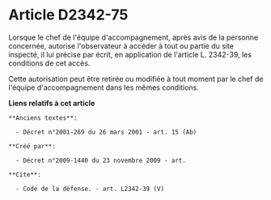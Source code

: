 # Article D2342-75

Lorsque le chef de l'équipe d'accompagnement, après avis de la personne concernée, autorise l'observateur à accéder à tout ou
partie du site inspecté, il lui précise par écrit, en application de l'article L. 2342-39, les conditions de cet accès. 

Cette autorisation peut être retirée ou modifiée à tout moment par le chef de l'équipe d'accompagnement dans les mêmes
conditions.

**Liens relatifs à cet article**

	**Anciens textes**:

	  - Décret n°2001-269 du 26 mars 2001 - art. 15 (Ab)

	**Créé par**:

	  - Décret n°2009-1440 du 23 novembre 2009 - art.

	**Cite**:

	  - Code de la défense. - art. L2342-39 (V)
